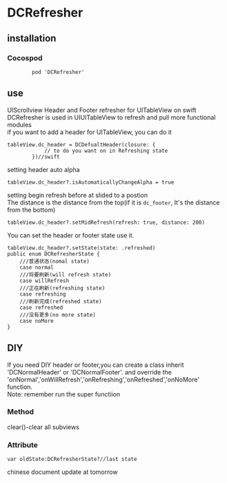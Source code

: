 # DCRefresher
## installation   
### Cocospod  
            pod 'DCRefresher'
## use
UIScrollview Header and Footer refresher for UITableView on swift  
DCRefresher is used in UIUITableView to refresh and pull more functional modules  
if you want to add a header for UITableView, you can do it  
```
tableView.dc_header = DCDefualtHeader(closure: {
            // to do you want on in Refreshing state
        })//swift
```
setting header auto alpha
```
tableView.dc_header?.isAutomaticallyChangeAlpha = true
```
setting begin refresh before at slided to a postion  
The distance is the distance from the top(if it is `dc_footer`, It's the distance from the bottom)
```
tableView.dc_header?.setMidRefresh(refresh: true, distance: 200)
```
You can set the header or footer state use it.
```
tableView.dc_header?.setState(state: .refreshed)
public enum DCRefresherState {
    ///普通状态(nomal state)
    case normal
    ///将要刷新(will refresh state)
    case willRefresh
    ///正在刷新(refreshing state)
    case refreshing
    ///刷新完成(refreshed state)
    case refreshed
    ///没有更多(no more state)
    case noMore
}
```
## DIY
If you need DIY header or footer,you can create a class inherit 'DCNormalHeader' or 'DCNormalFooter'. and override the 'onNormal','onWillRefresh','onRefreshing','onRefreshed','onNoMore' function.  
Note: remember run the super functiion
### Method
clear()-clear all subviews
### Attribute
```
var oldState:DCRefresherState?//last state
```
chinese document update at tomorrow
